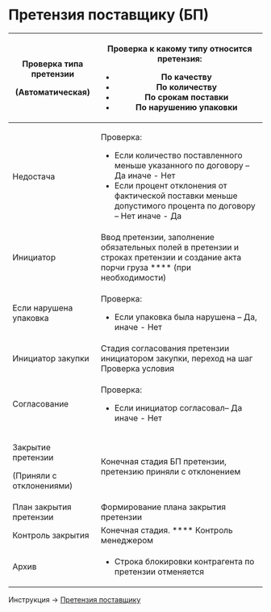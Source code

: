 # Претензия поставщику (БП)



| <p>Проверка типа претензии  </p><p>(Автоматическая) </p>   | <p>Проверка к какому типу относится претензия: </p><ul><li>По качеству </li><li>По количеству </li><li>По срокам поставки </li><li>По нарушению упаковки </li></ul>                                                               |
| ---------------------------------------------------------- | --------------------------------------------------------------------------------------------------------------------------------------------------------------------------------------------------------------------------------- |
| Недостача                                                  | <p>Проверка: </p><ul><li>Если количество поставленного меньше указанного по  договору – Да иначе - Нет</li><li>Если процент отклонения от фактической поставки меньше допустимого процента по договору – Нет иначе - Да</li></ul> |
| Инициатор                                                  | Ввод претензии, заполнение обязательных полей в претензии и строках претензии и создание акта порчи груза **** (при необходимости)                                                                                                |
| Если нарушена упаковка                                     | <p>Проверка: </p><ul><li>Если упаковка была нарушена – Да, иначе - Нет</li></ul>                                                                                                                                                  |
| Инициатор закупки                                          | Стадия согласования претензии инициатором закупки, переход на шаг Проверка условия                                                                                                                                                |
| Согласование                                               | <p>Проверка: </p><ul><li>Если инициатор согласовал– Да иначе - Нет</li></ul>                                                                                                                                                      |
| <p>Закрытие претензии  </p><p>(Приняли с отклонениями)</p> | Конечная стадия БП претензии, претензию приняли с отклонением                                                                                                                                                                     |
| План закрытия претензии                                    | Формирование плана закрытия претензии                                                                                                                                                                                             |
| Контроль закрытия                                          | Конечная стадия. **** Контроль менеджером                                                                                                                                                                                         |
| Архив                                                      | <ul><li>Строка блокировки контрагента по претензии отменяется</li></ul>                                                                                                                                                           |

Инструкция -> [Претензия поставщику](../pretenziya-postavshiku/)
